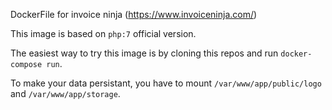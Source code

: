 DockerFile for invoice ninja (https://www.invoiceninja.com/)

This image is based on `php:7` official version.

The easiest way to try this image is by cloning this repos and run `docker-compose run`.

To make your data persistant, you have to mount `/var/www/app/public/logo` and `/var/www/app/storage`.
